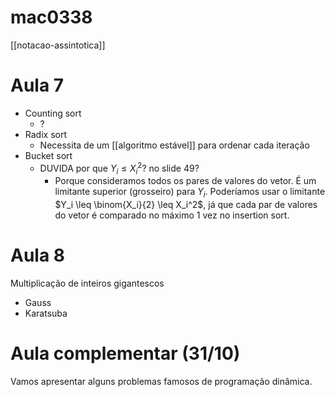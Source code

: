 # mac0338

[[notacao-assintotica]]

# Aula 7

- Counting sort
  - ?
- Radix sort
  - Necessita de um [[algoritmo estável]] para ordenar cada iteração
- Bucket sort
  - DUVIDA por que $Y_i \leq X_i^2$? no slide 49?
    - Porque consideramos todos os pares de valores do vetor. É um limitante superior (grosseiro) para $Y_i$. Poderíamos usar o limitante $Y_i \leq \binom{X_i}{2} \leq X_i^2$, já que cada par de valores do vetor é comparado no máximo 1 vez no insertion sort.

# Aula 8

Multiplicação de inteiros gigantescos

- Gauss
- Karatsuba

# Aula complementar (31/10)

Vamos apresentar alguns problemas famosos de programação dinâmica.
